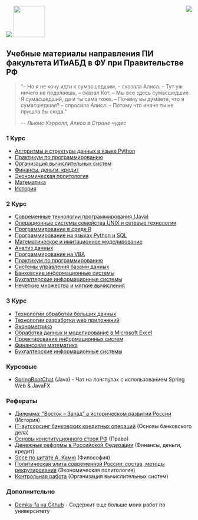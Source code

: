 <img src="https://github.com/GeorgiyDemo/FA/blob/img/fa.png" /> <img src="https://github.com/GeorgiyDemo/FA/blob/img/pmiit.png" width="85" height="85" />
<img src="https://github.com/GeorgiyDemo/FA/blob/img/cat.jpg" align="right"/>

## Учебные материалы направления ПИ факультета ИТиАБД в ФУ при Правительстве РФ

> "– Но я не хочу идти к сумасшедшим, – сказала Алиса. – Тут уж ничего не поделаешь, – сказал Кот. – Мы все здесь сумасшедшие. Я сумасшедший, да и ты сама тоже. – Почему вы думаете, что я сумасшедшая? – спросила Алиса. – Потому что иначе ты не пришла бы сюда."
>
> -- <cite>Льюис Кэрролл, Алиса в Стране чудес </cite>

### 1 Курс

* [Алгоритмы и структуры данных в языке Python](https://github.com/GeorgiyDemo/FA/tree/master/Course_I/%D0%90%D0%BB%D0%B3%D0%BE%D1%80%D0%B8%D1%82%D0%BC%D1%8B%20Python)
* [Практикум по программированию](https://github.com/GeorgiyDemo/FA/tree/master/Course_I/%D0%9F%D1%80%D0%B0%D0%BA%D1%82%D0%B8%D0%BA%D0%B0%20Python)
* [Организация вычислительных систем](https://github.com/GeorgiyDemo/FA/tree/master/Course_I/%D0%9E%D0%92%D0%A1)
* [Финансы, деньги, кредит](https://github.com/GeorgiyDemo/FA/tree/master/Course_I/%D0%A4%D0%94%D0%9A)
* [Экономическая политология](https://github.com/GeorgiyDemo/FA/tree/master/Course_I/%D0%AD%D0%BA%D0%BE%D0%BD%D0%BE%D0%BC%D0%B8%D1%87%D0%B5%D1%81%D0%BA%D0%B0%D1%8F%20%D0%BF%D0%BE%D0%BB%D0%B8%D1%82%D0%BE%D0%BB%D0%BE%D0%B3%D0%B8%D1%8F)
* [Математика](https://github.com/GeorgiyDemo/FA/tree/master/Course_I/%D0%9C%D0%B0%D1%82%D0%B5%D0%BC%D0%B0%D1%82%D0%B8%D0%BA%D0%B0)
* [История](https://github.com/GeorgiyDemo/FA/tree/master/Course_I/%D0%98%D1%81%D1%82%D0%BE%D1%80%D0%B8%D1%8F)

### 2 Курс
* [Современные технологии программирования (Java)](https://github.com/GeorgiyDemo/FA/tree/master/Course_II/%D0%A1%D0%A2%D0%9F)
* [Операционные системы семейства UNIX и сетевые технологии](https://github.com/GeorgiyDemo/FA/tree/master/Course_II/UNIX)
* [Программирование в среде R](https://github.com/GeorgiyDemo/FA/tree/master/Course_II/R)
* [Программирование на языках Python и SQL](https://github.com/GeorgiyDemo/FA/tree/master/Course_II/Python_SQL)
* [Математическое и имитационное моделирование](https://github.com/GeorgiyDemo/FA/tree/master/Course_II/%D0%9C%D0%90%D0%A2%D0%B8%D0%98%D0%9C)
* [Анализ данных](https://github.com/GeorgiyDemo/FA/tree/master/Course_II/%D0%90%D0%94)
* [Программирование на VBA](https://github.com/GeorgiyDemo/FA/tree/master/Course_II/VBA)
* [Практикум по программированию](https://github.com/GeorgiyDemo/FA/tree/master/Course_II/%D0%9F%D0%9F)
* [Системы управления базами данных](https://github.com/GeorgiyDemo/FA/tree/master/Course_II/%D0%A1%D0%A3%D0%91%D0%94)
* [Банковские информационные системы](https://github.com/GeorgiyDemo/FA/tree/master/Course_II/%D0%91%D0%98%D0%A1)
* [Бухгалтерские информационные системы](https://github.com/GeorgiyDemo/FA/tree/master/Course_II/%D0%91%D0%A3%D0%A5%D0%98%D0%A1)
* [Нечеткие множества и мягкие вычисления](https://github.com/GeorgiyDemo/FA/tree/master/Course_II/%D0%9D%D0%9C%D0%B8%D0%9C%D0%92)


### 3 Курс
* [Технологии обработки больших данных](https://github.com/GeorgiyDemo/FA/tree/master/Course_III/TOBD)
* [Технологии разработки web приложений](https://github.com/GeorgiyDemo/FA/tree/master/Course_III/TRWP)
* [Эконометрика](https://github.com/GeorgiyDemo/FA/tree/master/Course_III/ECONOMETRICS)
* [Обработка данных и моделирование в Microsoft Excel](https://github.com/GeorgiyDemo/FA/tree/master/Course_III/EXCEL)
* [Проектирование информационных систем](https://github.com/GeorgiyDemo/FA/tree/master/Course_III/%D0%9F%D0%98%D0%A1)
* [Финансовая математика](https://github.com/GeorgiyDemo/FA/tree/master/Course_III/FINMAT)
* [Бухгалтерские информационные системы](https://github.com/GeorgiyDemo/FA/tree/master/Course_III/%D0%91%D0%A3%D0%A5%D0%98%D0%A1)

### Курсовые
* [SpringBootChat](https://github.com/GeorgiyDemo/SpringBootChat) (Java) - Чат на лонгпулах с использованием Spring Web & JavaFX


### Рефераты
* [Дилемма: “Восток – Запад” в историческом развитии России](https://github.com/GeorgiyDemo/FA/blob/master/more/reports/%D0%94%D0%B5%D0%BC%D0%B5%D0%BD%D1%87%D1%83%D0%BA%20%D0%93.%D0%9C.%20%D0%9F%D0%9819-4%20%D0%98%D1%81%D1%82%D0%BE%D1%80%D0%B8%D1%8F%20%D1%80%D0%B5%D1%84%D0%B5%D1%80%D0%B0%D1%82.docx) (История)
* [IT-аутсорсинг банковских кредитных операций](https://github.com/GeorgiyDemo/FA/blob/master/more/reports/%D0%94%D0%B5%D0%BC%D0%B5%D0%BD%D1%87%D1%83%D0%BA%20%D0%93.%D0%9C.%20%D0%9F%D0%9819-4%20%D0%9E%D0%91%D0%94.%20IT-%D0%B0%D1%83%D1%82%D1%81%D0%BE%D1%80%D1%81%D0%B8%D0%BD%D0%B3%20%D0%B1%D0%B0%D0%BD%D0%BA%D0%BE%D0%B2%D1%81%D0%BA%D0%B8%D1%85%20%D0%BA%D1%80%D0%B5%D0%B4%D0%B8%D1%82%D0%BD%D1%8B%D1%85%20%D0%BE%D0%BF%D0%B5%D1%80%D0%B0%D1%86%D0%B8%D0%B9.doc) (Основы банковского дела)
* [Основы конституционного строя РФ](https://github.com/GeorgiyDemo/FA/blob/master/more/reports/%D0%94%D0%B5%D0%BC%D0%B5%D0%BD%D1%87%D1%83%D0%BA%20%D0%93.%D0%9C.%20%D0%9F%D0%9819-4%20%D0%9F%D1%80%D0%B0%D0%B2%D0%BE%20%D0%9E%D1%81%D0%BD%D0%BE%D0%B2%D1%8B%20%D0%BA%D0%BE%D0%BD%D1%81%D1%82%D0%B8%D1%82%D1%83%D1%86%D0%B8%D0%BE%D0%BD%D0%BD%D0%BE%D0%B3%D0%BE%20%D1%81%D1%82%D1%80%D0%BE%D1%8F%20%D0%A0%D0%A4.doc) (Право)
* [Денежные реформы в Российской Федерации](https://github.com/GeorgiyDemo/FA/blob/master/more/reports/%D0%94%D0%B5%D0%BC%D0%B5%D0%BD%D1%87%D1%83%D0%BA%20%D0%93.%D0%9C.%20%D0%9F%D0%9819-4%20%D0%A4%D0%94%D0%9A%20%D1%80%D0%B5%D1%84%D0%B5%D1%80%D0%B0%D1%82.doc) (Финансы, деньги, кредит)
* [Эссе по цитате А. Камю](https://github.com/GeorgiyDemo/FA/blob/master/more/reports/%D0%94%D0%B5%D0%BC%D0%B5%D0%BD%D1%87%D1%83%D0%BA%20%D0%93.%D0%9C.%20%D0%9F%D0%9819-4%20%D0%A4%D0%B8%D0%BB%D0%BE%D1%81%D0%BE%D1%84%D0%B8%D1%8F%20%D1%8D%D1%81%D1%81%D0%B5%20%D0%9A%D0%B0%D0%BC%D1%8E.docx) (Философия)
* [Политическая элита современной России: состав, методы рекрутирования](https://github.com/GeorgiyDemo/FA/blob/master/more/reports/%D0%94%D0%B5%D0%BC%D0%B5%D0%BD%D1%87%D1%83%D0%BA%20%D0%93.%D0%9C.%20%D0%9F%D0%9819-4%20%D0%AD%D1%81%D1%81%D0%B5%20%D0%9F%D0%BE%D0%BB%D0%B8%D1%82%D0%B8%D1%87%D0%B5%D1%81%D0%BA%D0%B0%D1%8F%20%D1%8D%D0%BB%D0%B8%D1%82%D0%B0%20%D1%81%D0%BE%D0%B2%D1%80%D0%B5%D0%BC%D0%B5%D0%BD%D0%BD%D0%BE%D0%B9%20%D0%A0%D0%BE%D1%81%D1%81%D0%B8%D0%B8.docx) (Экономическая политология)
* [Контрольная работа](https://github.com/GeorgiyDemo/FA/blob/master/more/reports/%D0%94%D0%B5%D0%BC%D0%B5%D0%BD%D1%87%D1%83%D0%BA%20%D0%93.%D0%9C.%20%D0%9F%D0%9819-4%20%D0%9E%D0%92%D0%A1%20%D0%BA%D0%BE%D0%BD%D1%82%D1%80%D0%BE%D0%BB%D1%8C%D0%BD%D0%B0%D1%8F.docx) (Организация вычислительных систем)


### Дополнительно
* [Demka-fa на Github](https://github.com/demka-fa) - Содержит еще больше моих работ по университету